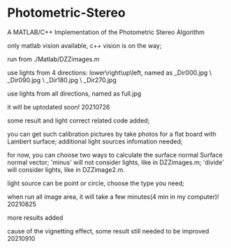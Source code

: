 # Photometric-Stereo
A MATLAB/C++ Implementation of the Photometric Stereo Algorithm

only matlab vision available, c++ vision is on the way;

run from ./Matlab/DZZimages.m

use lights from 4 directions: lower\right\up\left, named as _Dir000.jpg \\ _Dir090.jpg \\ _Dir180.jpg \\ _Dir270.jpg

use lights from all directions, named as full.jpg

it will be uptodated soon!
20210726


some result and light correct related code added;

you can get such calibration pictures by take photos for a flat board with Lambert surface; 
additional light sources infomation needed;

for now, you can choose two ways to calculate the surface normal Surface normal vector; 'minus' will not consider lights, like in DZZimages.m; 'divide' will consider lights, like in DZZimage2.m.

light source can be point or circle, choose the type you need;

when run all image area, it will take a few minutes(4 min in my computer)!
20210825


more results added

cause of the vignetting effect, some result still needed to be improved
20210910